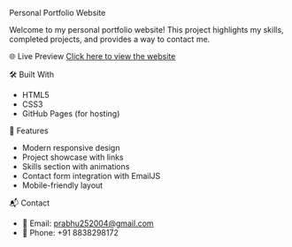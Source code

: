 Personal Portfolio Website

Welcome to my personal portfolio website! This project highlights my skills, completed projects, and provides a way to contact me.

🌐 Live Preview
[Click here to view the website](https://yourusername.github.io/personal-portfolio/)

🛠️ Built With
- HTML5  
- CSS3   
- GitHub Pages (for hosting)

📂 Features
- Modern responsive design  
- Project showcase with links  
- Skills section with animations  
- Contact form integration with EmailJS  
- Mobile-friendly layout

📬 Contact
- 📧 Email: prabhu252004@gmail.com  
- 📱 Phone: +91 8838298172
